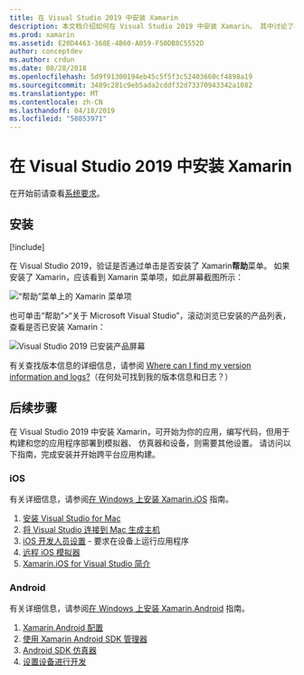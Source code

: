 ```yaml
---
title: 在 Visual Studio 2019 中安装 Xamarin
description: 本文档介绍如何在 Visual Studio 2019 中安装 Xamarin。 其中讨论了相关要求、安装过程以及如何验证安装。
ms.prod: xamarin
ms.assetid: E20D4463-368E-4B60-A059-F50DB8C5552D
author: conceptdev
ms.author: crdun
ms.date: 08/28/2018
ms.openlocfilehash: 5d9f91300194eb45c5f5f3c52403660cf4898a19
ms.sourcegitcommit: 3489c281c9eb5ada2cddf32d73370943342a1082
ms.translationtype: MT
ms.contentlocale: zh-CN
ms.lasthandoff: 04/18/2019
ms.locfileid: "58853971"
---
```

# <a name="installing-xamarin-in-visual-studio-2019"></a>在 Visual Studio 2019 中安装 Xamarin

<a name="requirements" />

在开始前请查看[系统要求](~/cross-platform/get-started/requirements.md)。

## <a name="installation"></a>安装

[!include[](~/cross-platform/includes/install-xamarin-windows.md)]

在 Visual Studio 2019，验证是否通过单击是否安装了 Xamarin**帮助**菜单。 如果安装了 Xamarin，应该看到 Xamarin 菜单项，如此屏幕截图所示：

![“帮助”菜单上的 Xamarin 菜单项](windows-images/12-xamarin-menu-item.png "“帮助”菜单上的 Xamarin 菜单项")

也可单击“帮助”>“关于 Microsoft Visual Studio”，滚动浏览已安装的产品列表，查看是否已安装 Xamarin：

![Visual Studio 2019 已安装产品屏幕](windows-images/13-xamarin-is-installed.png "Visual Studio 2019 已安装产品屏幕")

有关查找版本信息的详细信息，请参阅 [Where can I find my version information and logs?](~/cross-platform/troubleshooting/questions/version-logs.md)（在何处可找到我的版本信息和日志？）

## <a name="next-steps"></a>后续步骤

在 Visual Studio 2019 中安装 Xamarin，可开始为你的应用，编写代码，但用于构建和您的应用程序部署到模拟器、 仿真器和设备，则需要其他设置。 请访问以下指南，完成安装并开始跨平台应用构建。

### <a name="ios"></a>iOS

有关详细信息，请参阅[在 Windows 上安装 Xamarin.iOS](~/ios/get-started/installation/windows/index.md) 指南。 

1. [安装 Visual Studio for Mac](https://docs.microsoft.com/visualstudio/mac/installation)
2. [将 Visual Studio 连接到 Mac 生成主机](~/ios/get-started/installation/windows/connecting-to-mac/index.md)
3. [iOS 开发人员设置](~/ios/get-started/installation/device-provisioning/index.md) - 要求在设备上运行应用程序
5. [远程 iOS 模拟器](~/tools/ios-simulator/index.md)
6. [Xamarin.iOS for Visual Studio 简介](~/ios/get-started/installation/windows/introduction-to-xamarin-ios-for-visual-studio.md)

### <a name="android"></a>Android

有关详细信息，请参阅[在 Windows 上安装 Xamarin.Android](~/android/get-started/installation/windows.md) 指南。

1. [Xamarin.Android 配置](~/android/get-started/installation/windows.md#configuration)
2. [使用 Xamarin Android SDK 管理器](~/android/get-started/installation/android-sdk.md?ide=vs)
3. [Android SDK 仿真器](~/android/get-started/installation/android-emulator/index.md)
4. [设置设备进行开发](~/android/get-started/installation/set-up-device-for-development.md)

